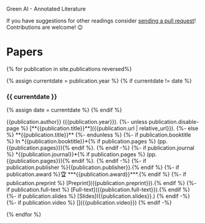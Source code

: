 
Green AI - Annotated Literature

If you have suggestions for other readings consider [sending a pull request][github-repo]! Contributions are welcome! 😉

# Papers

{% for publication in site.publications reversed%}

{% assign currentdate = publication.year %}
{% if currentdate != date %}
### {{ currentdate }}
{% assign date = currentdate %} 
{% endif %}

  <p markdown="span">
      {{publication.author}} ({{publication.year}}).
      {%- unless publication.disable-page %}
      [**{{publication.title}}**]({{publication.url | relative_url}}).
      {%- else %}
      **{{publication.title}}**
      {%- endunless %}
      {%- if publication.booktitle %}
        In *{{publication.booktitle}}*{% if publication.pages %} (pp. {{publication.pages}}){% endif %}.
      {% endif -%}
      {%- if publication.journal %}
        *{{publication.journal}}*{% if publication.pages %} (pp. {{publication.pages}}){% endif %}.
      {% endif -%}
      {%- if publication.publisher %}{{publication.publisher}}.{% endif %}
      {%- if publication.award %}🏆 ***{{publication.award}}***.{% endif %}
      {%- if publication.preprint %} [Preprint]({{publication.preprint}}).{% endif %}
      {%- if publication.full-text %} [Full-text]({{publication.full-text}}).{% endif %}
      <!-- {%- if publication.bibtex %} <a class="clipboard" data-clipboard-text="{{publication.bibtex}}">Copy bibtex</a>.{% endif %} -->
      {%- if publication.slides %}
      [Slides]({{publication.slides}}.)
    {% endif -%}
  {%- if publication.video %}
    [<ion-icon name="logo-youtube"></ion-icon>]({{publication.video}})
  {% endif -%}
</p>
{% endfor %}


[github-repo]: https://github.com/luiscruz/green-ai

